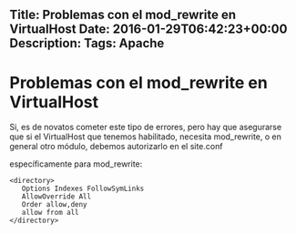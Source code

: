 Title: Problemas con el mod_rewrite en VirtualHost
Date: 2016-01-29T06:42:23+00:00
Description: 
Tags: Apache
---
# Problemas con el mod_rewrite en VirtualHost
Si, es de novatos cometer este tipo de errores, pero hay que asegurarse que si el VirtualHost que tenemos habilitado, necesita mod_rewrite, o en general otro módulo, debemos autorizarlo en el site.conf

específicamente para mod_rewrite:
```
<directory>
   Options Indexes FollowSymLinks  
   AllowOverride All  
   Order allow,deny  
   allow from all
</directory>  
```
